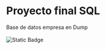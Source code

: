 # Proyecto final SQL
Base de datos empresa en Dump
<br>
<br>
![Static Badge](https://img.shields.io/badge/-MySQL-%23EAEAEA?style=for-the-badge&logo=mysql&logoColor=white&labelColor=%23333)
